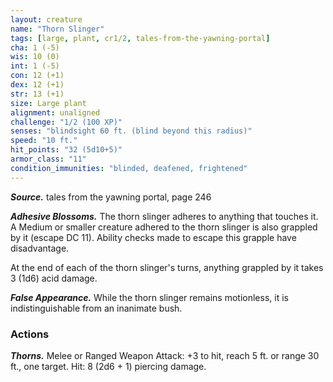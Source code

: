 ```yaml
---
layout: creature
name: "Thorn Slinger"
tags: [large, plant, cr1/2, tales-from-the-yawning-portal]
cha: 1 (-5)
wis: 10 (0)
int: 1 (-5)
con: 12 (+1)
dex: 12 (+1)
str: 13 (+1)
size: Large plant
alignment: unaligned
challenge: "1/2 (100 XP)"
senses: "blindsight 60 ft. (blind beyond this radius)"
speed: "10 ft."
hit_points: "32 (5d10+5)"
armor_class: "11"
condition_immunities: "blinded, deafened, frightened"
---
```


***Source.*** tales from the yawning portal,  page 246

***Adhesive Blossoms.*** The thorn slinger adheres to anything that touches it. A Medium or smaller creature adhered to the thorn slinger is also grappled by it (escape DC 11). Ability checks made to escape this grapple have disadvantage.

At the end of each of the thorn slinger's turns, anything grappled by it takes 3 (1d6) acid damage.

***False Appearance.*** While the thorn slinger remains motionless, it is indistinguishable from an inanimate bush.

### Actions

***Thorns.*** Melee or Ranged Weapon Attack: +3 to hit, reach 5 ft. or range 30 ft., one target. Hit: 8 (2d6 + 1) piercing damage.

